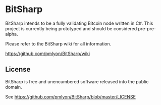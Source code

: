 # BitSharp

BitSharp intends to be a fully validating Bitcoin node written in C#. This project is currently being prototyped and should be considered pre-pre-alpha.

Please refer to the BitSharp wiki for all information.

https://github.com/pmlyon/BitSharp/wiki

## License

BitSharp is free and unencumbered software released into the public domain.

See https://github.com/pmlyon/BitSharp/blob/master/LICENSE
